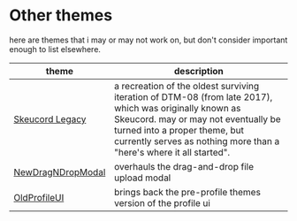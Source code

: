 # Other themes
here are themes that i may or may not work on, but don't consider important enough to list elsewhere.

theme | description
-- | --
[Skeucord Legacy](/Other/Skeucord-Legacy/) | a recreation of the oldest surviving iteration of DTM-08 (from late 2017), which was originally known as Skeucord. may or may not eventually be turned into a proper theme, but currently serves as nothing more than a "here's where it all started".
[NewDragNDropModal](/Other/NewDragNDropModal/) | overhauls the drag-and-drop file upload modal
[OldProfileUI](/Other/OldProfileUI.theme.css) | brings back the pre-profile themes version of the profile ui